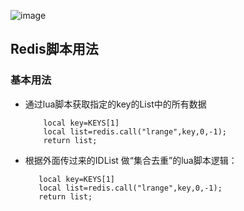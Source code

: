 ![image](https://github.com/Tinywan/Lua/blob/master/Images/lua.jpg)
## Redis脚本用法
### 基本用法
*  通过lua脚本获取指定的key的List中的所有数据 
    
    ```
        local key=KEYS[1]
        local list=redis.call("lrange",key,0,-1);
        return list;
    ```
*  根据外面传过来的IDList 做“集合去重”的lua脚本逻辑：     
     ```
        local key=KEYS[1]  
        local list=redis.call("lrange",key,0,-1);   
        return list;
     ```
      

    
